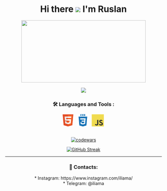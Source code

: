 <h1 align="center">Hi there <a href="https://www.gautamkrishnar.com/"><img src="https://media.giphy.com/media/hvRJCLFzcasrR4ia7z/giphy.gif" width="5%"></a> I'm Ruslan</h1>

<div align="center">
   <img src="https://media.giphy.com/media/iIqmM5tTjmpOB9mpbn/giphy.gif" width="400" height="200px"/>
   
   ![](https://komarev.com/ghpvc/?username=7iliama1)
</div>
<div id="head" align="center">

### :hammer_and_wrench: Languages and Tools :
</div>
<div id="language" align="center">
  <img src="https://github.com/devicons/devicon/blob/master/icons/html5/html5-original.svg" title="HTML5" alt="HTML" width="40" height="40"/>&nbsp;
  <img src="https://github.com/devicons/devicon/blob/master/icons/css3/css3-plain-wordmark.svg"  title="CSS3" alt="CSS" width="40" height="40"/>&nbsp;
  <img src="https://github.com/devicons/devicon/blob/master/icons/javascript/javascript-original.svg" title="JavaScript" alt="JavaScript" width="40" height="40"/>&nbsp;
</div>

<br>
<div id="codewars" align="center">

[![codewars](https://www.codewars.com/users/iliama/badges/small)](https://www.codewars.com/users/iliama) 
</div>

<div id="stats" align="center">

[![GitHub Streak](http://github-readme-streak-stats.herokuapp.com?user=7iliama1&theme=dark&hide_border=true&date_format=M%20j%5B%2C%20Y%5D)](https://git.io/streak-stats)
</div>

<hr>

<div id="contact" align="center">

### :bell: Contacts:
</div>
<div id="list" align="center">
* Instagram: https://www.instagram.com/iliama/ <br>
* Telegram: @iliama
</div>
